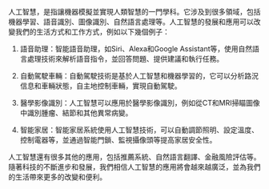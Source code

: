 人工智慧，是指讓機器模擬並實現人類智慧的一門學科。它涉及到很多領域，包括機器學習、語音識別、圖像識別、自然語言處理等。人工智慧的發展和應用可以改變我們的生活方式和工作方式，例如以下幾個例子：

1. 語音助理：智能語音助理，如Siri、Alexa和Google Assistant等，使用自然語言處理技術來解析語音指令，並回答問題、提供建議和執行任務。

2. 自動駕駛車輛：自動駕駛技術是基於人工智慧和機器學習的，它可以分析路況信息和車輛狀態，自主地控制車輛，實現自動駕駛。

3. 醫學影像識別：人工智慧可以應用於醫學影像識別，例如從CT和MRI掃瞄圖像中識別腫瘤、結節和其他異常病變。

4. 智能家居：智能家居系統使用人工智慧技術，可以自動調節照明、設定溫度、控制電器等，並通過智能門鎖、監視攝像頭等提高家居安全性。

人工智慧還有很多其他的應用，包括推薦系統、自然語言翻譯、金融風險評估等。隨著科技的不斷進步和發展，我們相信人工智慧的應用將會越來越廣泛，並為我們的生活帶來更多的改變和便利。